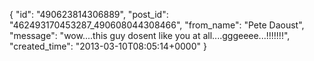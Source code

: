  {
   "id": "490623814306889",
   "post_id": "462493170453287_490608044308466",
   "from_name": "Pete Daoust",
   "message": "wow....this guy dosent like you at all....gggeeee...!!!!!!!",
   "created_time": "2013-03-10T08:05:14+0000"
 }

